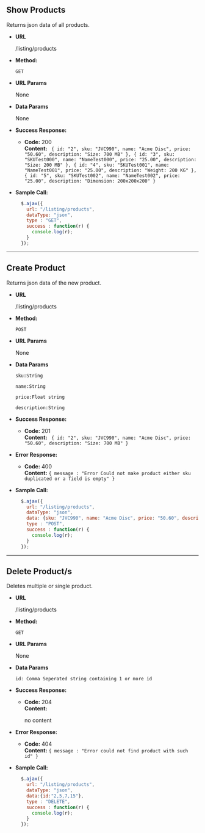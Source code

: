  
 **Show Products**
----
  Returns json data of all products.

* **URL**

  /listing/products

* **Method:**

  `GET`
  
*  **URL Params**
   
   None

* **Data Params**

  None

* **Success Response:**

  * **Code:** 200 <br />
    **Content:** `
{
id: "2",
sku: "JVC990",
name: "Acme Disc",
price: "50.60",
description: "Size: 700 MB"
},
{
id: "3",
sku: "SKUTest000",
name: "NameTest000",
price: "25.00",
description: "Size: 200 MB"
},
{
id: "4",
sku: "SKUTest001",
name: "NameTest001",
price: "25.00",
description: "Weight: 200 KG"
},
{
id: "5",
sku: "SKUTest002",
name: "NameTest002",
price: "25.00",
description: "Dimension: 200x200x200"
}`
 

 
* **Sample Call:**

  ```javascript
    $.ajax({
      url: "/listing/products",
      dataType: "json",
      type : "GET",
      success : function(r) {
        console.log(r);
      }
    });
  ```
----
 **Create Product**
----
  Returns json data of the new product.

* **URL**

  /listing/products

* **Method:**

  `POST`
  
*  **URL Params**
  
   None

* **Data Params**

  `sku:String `
  
  `name:String `
  
  `price:Float string `
  
  `description:String `

* **Success Response:**

  * **Code:** 201 <br />
    **Content:** `
{
id: "2",
sku: "JVC990",
name: "Acme Disc",
price: "50.60",
description: "Size: 700 MB"
}`
 
* **Error Response:**

  * **Code:** 400 <br />
    **Content:** `{ message : "Error Could not make product either sku duplicated or a field is empty" }`

 
* **Sample Call:**

  ```javascript
    $.ajax({
      url: "/listing/products",
      dataType: "json",
      data: {sku: "JVC990", name: "Acme Disc", price: "50.60", description: "Size: 700 MB"},
      type : "POST",
      success : function(r) {
        console.log(r);
      }
    });
  ```
----
 **Delete Product/s**
----
  Deletes multiple or single product.

* **URL**

  /listing/products

* **Method:**

  `GET`
  
*  **URL Params**
  
   None

* **Data Params**

  `id: Comma Seperated string containing 1 or more id`

* **Success Response:**

  * **Code:** 204 <br />
    **Content:**
    
    no content
 
* **Error Response:**

  * **Code:** 404 <br />
    **Content:** `{ message : "Error could not find product with such id" }`

 
* **Sample Call:**

  ```javascript
    $.ajax({
      url: "/listing/products",
      dataType: "json",
      data:{id:"2,5,7,15"},
      type : "DELETE",
      success : function(r) {
        console.log(r);
      }
    });
  ```
 
